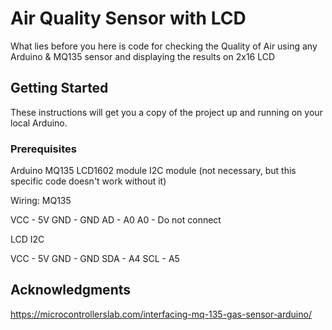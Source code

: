 # Air Quality Sensor with LCD

What lies before you here is code for checking the Quality of Air using any Arduino & MQ135 sensor and displaying the results on 2x16 LCD

## Getting Started

These instructions will get you a copy of the project up and running on your local Arduino.

### Prerequisites

Arduino
MQ135
LCD1602 module
I2C module (not necessary, but this specific code doesn't work without it)

Wiring:
MQ135

VCC - 5V
GND - GND
AD - A0
A0 - Do not connect

LCD I2C

VCC - 5V
GND - GND
SDA - A4
SCL - A5

## Acknowledgments

https://microcontrollerslab.com/interfacing-mq-135-gas-sensor-arduino/

